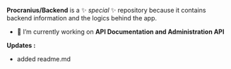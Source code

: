 
**Procranius/Backend** is a ✨ _special_ ✨ repository because it contains backend information and the logics behind the app.

- 🔭 I’m currently working on **API Documentation and Administration API**

**Updates :**
- added readme.md
